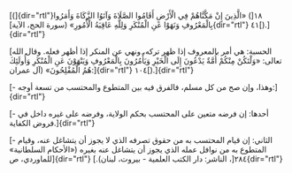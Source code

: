 [(]{dir="rtl"}١٨[) «الَّذِينَ إِنْ مَكَّنَّاهُمْ فِي الْأَرْضِ أَقَامُوا الصَّلَاةَ وَآتَوُا الزَّكَاةَ
وَأَمَرُوا بِالْمَعْرُوفِ وَنَهَوْا عَنِ الْمُنْكَرِ وَلِلَّهِ عَاقِبَةُ الْأُمُورِ» (سورة الحج،
الآية]{dir="rtl"} ٤١[).]{dir="rtl"}

[الحسبة: هي أمر بالمعروف إذا ظهر تركه، ونهي عن المنكر إذا أظهر فعله.
وقال الله تعالى: «وَلْتَكُنْ مِنْكُمْ أُمَّةٌ يَدْعُونَ إِلَى الْخَيْرِ وَيَأْمُرُونَ بِالْمَعْرُوفِ وَيَنْهَوْنَ
عَنِ الْمُنْكَرِ وَأُولَئِكَ هُمُ الْمُفْلِحُونَ» (آل عمران:]{dir="rtl"} ١٠٤[).]{dir="rtl"}

[- وهذا، وإن صح من كل مسلم، فالفرق فيه بين المتطوع والمحتسب من تسعة
أوجه:]{dir="rtl"}

[- أحدها: إن فرضه متعين على المحتسب بحكم الولاية، وفرضه على غيره داخل في
فروض الكفاية.]{dir="rtl"}

[- الثاني: إن قيام المحتسب به من حقوق تصرفه الذي لا يجوز أن يتشاغل عنه،
وقيام المتطوع به من نوافل عمله الذي يجوز أن يتشاغل عنه بغيره («الأحكام
السلطانية» للماوردي، ص]{dir="rtl"} ٢٨٤[، الناشر: دار الكتب العلمية -
بيروت، لبنان).]{dir="rtl"}
